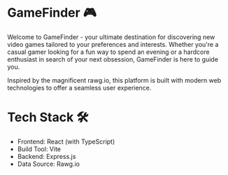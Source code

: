# GameFinder 🎮

Welcome to GameFinder - your ultimate destination for discovering new video games tailored to your preferences and interests. Whether you're a casual gamer looking for a fun way to spend an evening or a hardcore enthusiast in search of your next obsession, GameFinder is here to guide you.

Inspired by the magnificent rawg.io, this platform is built with modern web technologies to offer a seamless user experience.

# Tech Stack 🛠️

- Frontend: React (with TypeScript)
- Build Tool: Vite
- Backend: Express.js
- Data Source: Rawg.io
